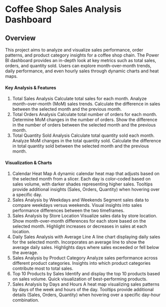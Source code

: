 # Coffee Shop Sales Analysis Dashboard
## Overview
This project aims to analyze and visualize sales performance, order patterns, and product category insights for a coffee shop chain. The Power BI dashboard provides an in-depth look at key metrics such as total sales, orders, and quantity sold. Users can explore month-over-month trends, daily performance, and even hourly sales through dynamic charts and heat maps.

#### Key Analysis & Features
1. Total Sales Analysis
Calculate total sales for each month.
Analyze month-over-month (MoM) sales trends.
Calculate the difference in sales between the selected month and the previous month.
2. Total Orders Analysis
Calculate total number of orders for each month.
Determine MoM changes in the number of orders.
Show the difference in the number of orders between the selected month and the previous month.
3. Total Quantity Sold Analysis
Calculate total quantity sold each month.
Analyze MoM changes in the total quantity sold.
Calculate the difference in total quantity sold between the selected month and the previous month.
#### Visualization & Charts
1. Calendar Heat Map
A dynamic calendar heat map that adjusts based on the selected month from a slicer.
Each day is color-coded based on sales volume, with darker shades representing higher sales.
Tooltips provide additional insights (Sales, Orders, Quantity) when hovering over a specific day.
2. Sales Analysis by Weekdays and Weekends
Segment sales data to compare weekdays versus weekends.
Visual insights into sales performance differences between the two timeframes.
3. Sales Analysis by Store Location
Visualize sales data by store location.
Show month-over-month differences for each store based on the selected month.
Highlight increases or decreases in sales at each location.
4. Daily Sales Analysis with Average Line
A line chart displaying daily sales for the selected month.
Incorporates an average line to show the average daily sales.
Highlights days where sales exceeded or fell below the average.
5. Sales Analysis by Product Category
Analyze sales performance across different product categories.
Insights into which product categories contribute most to total sales.
6. Top 10 Products by Sales
Identify and display the top 10 products based on sales volume.
Quick visualization of best-performing products.
7. Sales Analysis by Days and Hours
A heat map visualizing sales patterns by days of the week and hours of the day.
Tooltips provide additional details (Sales, Orders, Quantity) when hovering over a specific day-hour combination.
